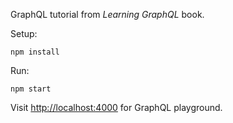 GraphQL tutorial from _Learning GraphQL_ book.

Setup:

    npm install

Run:

    npm start

Visit <http://localhost:4000> for GraphQL playground.
